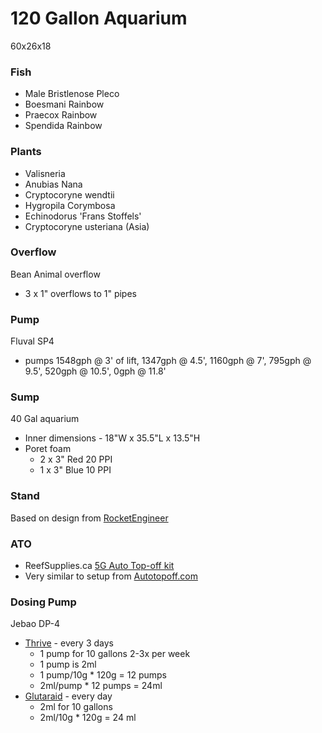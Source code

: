 # 120 Gallon Aquarium

60x26x18

### Fish
  * Male Bristlenose Pleco
  * Boesmani Rainbow
  * Praecox Rainbow
  * Spendida Rainbow
  
### Plants

  * Valisneria
  * Anubias Nana
  * Cryptocoryne wendtii
  * Hygropila Corymbosa
  * Echinodorus 'Frans Stoffels'
  * Cryptocoryne usteriana (Asia)
  
### Overflow
Bean Animal overflow
  * 3 x 1" overflows to 1" pipes

### Pump
Fluval SP4
  * pumps 1548gph @ 3' of lift, 1347gph @ 4.5', 1160gph @ 7', 795gph @ 9.5', 520gph @ 10.5', 0gph @ 11.8'
  
### Sump
40 Gal aquarium
  * Inner dimensions - 18"W x 35.5"L x 13.5"H
  * Poret foam
    * 2 x 3" Red 20 PPI
    * 1 x 3" Blue 10 PPI
    
### Stand
Based on design from [RocketEngineer](http://reefcentral.com/forums/showthread.php?t=1169964)

### ATO
  * ReefSupplies.ca [5G Auto Top-off kit](http://www.reefsupplies.ca/online-store/Complete-ATO-kit-5G.html)
  * Very similar to setup from [Autotopoff.com](http://autotopoff.com/)

### Dosing Pump
Jebao DP-4
  * [Thrive](http://nilocg.com/thrive) - every 3 days
    * 1 pump for 10 gallons 2-3x per week
    * 1 pump is 2ml
    * 1 pump/10g * 120g = 12 pumps
    * 2ml/pump * 12 pumps = 24ml
  * [Glutaraid](https://theplantguy.ca/collections/liquid/products/plantguys-glutaraid-2-liter-refill-seachem-excel-alternative) - every day
    * 2ml for 10 gallons
    * 2ml/10g * 120g = 24 ml

